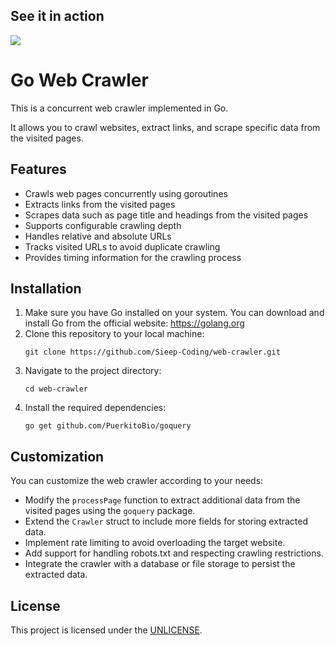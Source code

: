 ## See it in action

![](https://github.com/Sieep-Coding/web-crawler/blob/main/gif.gif)


<!DOCTYPE html>
<html lang="en">
<head>
 <meta charset="UTF-8">
 <meta name="viewport" content="width=device-width, initial-scale=1.0">
</head>
<body>
 <h1>Go Web Crawler</h1>
 <p>This is a concurrent web crawler implemented in Go. 
   
 It allows you to crawl websites, extract links, and scrape specific data from the visited pages.</p>

 <h2>Features</h2>
 <ul>
   <li>Crawls web pages concurrently using goroutines</li>
   <li>Extracts links from the visited pages</li>
   <li>Scrapes data such as page title and headings from the visited pages</li>
   <li>Supports configurable crawling depth</li>
   <li>Handles relative and absolute URLs</li>
   <li>Tracks visited URLs to avoid duplicate crawling</li>
   <li>Provides timing information for the crawling process</li>
 </ul>

 <h2>Installation</h2>
 <ol>
   <li>Make sure you have Go installed on your system. You can download and install Go from the official website: <a href="https://golang.org">https://golang.org</a></li>
   <li>Clone this repository to your local machine:
     <pre><code>git clone https://github.com/Sieep-Coding/web-crawler.git</code></pre>
   </li>
   <li>Navigate to the project directory:
     <pre><code>cd web-crawler</code></pre>
   </li>
   <li>Install the required dependencies:
     <pre><code>go get github.com/PuerkitoBio/goquery</code></pre>
   </li>
 </ol>

 <h2>Customization</h2>
 <p>You can customize the web crawler according to your needs:</p>
 <ul>
   <li>Modify the <code>processPage</code> function to extract additional data from the visited pages using the <code>goquery</code> package.</li>
   <li>Extend the <code>Crawler</code> struct to include more fields for storing extracted data.</li>
   <li>Implement rate limiting to avoid overloading the target website.</li>
   <li>Add support for handling robots.txt and respecting crawling restrictions.</li>
   <li>Integrate the crawler with a database or file storage to persist the extracted data.</li>
 </ul>

 <h2>License</h2>
 <p>This project is licensed under the <a href="LICENSE">UNLICENSE</a>.</p>
</body>
</html>
